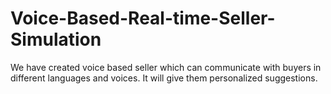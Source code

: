 # Voice-Based-Real-time-Seller-Simulation
We have created voice based seller which can communicate with buyers in different languages and voices. It will give them personalized suggestions.
